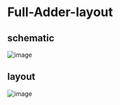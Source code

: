 # Full-Adder-layout

## schematic 
![image](https://user-images.githubusercontent.com/108411357/218573492-468b537d-0de4-451d-ade9-9abc83c11be1.png)





## layout

![image](https://user-images.githubusercontent.com/108411357/218572308-52770d94-c945-4499-bf59-5d4d89d3f40e.png)
